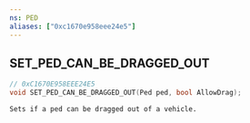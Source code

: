 ```yaml
---
ns: PED
aliases: ["0xc1670e958eee24e5"]
---
```

## SET_PED_CAN_BE_DRAGGED_OUT

```c
// 0xC1670E958EEE24E5
void SET_PED_CAN_BE_DRAGGED_OUT(Ped ped, bool AllowDrag);
```

```
Sets if a ped can be dragged out of a vehicle.
```
